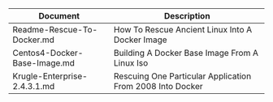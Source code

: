 | Document | Description |
| -------- | ----------- |
| Readme-Rescue-To-Docker.md | How To Rescue Ancient Linux Into A Docker Image |
| Centos4-Docker-Base-Image.md | Building A Docker Base Image From A Linux Iso |
| Krugle-Enterprise-2.4.3.1.md | Rescuing One Particular Application From 2008 Into Docker |
